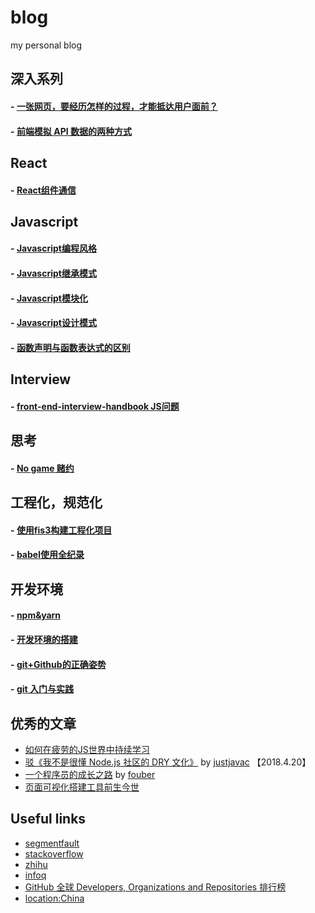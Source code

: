 blog
====

my personal blog


## 深入系列

#### - [一张网页，要经历怎样的过程，才能抵达用户面前？](https://github.com/xiaoyueyue165/blog/blob/master/docs/%E4%B8%80%E5%BC%A0%E7%BD%91%E9%A1%B5%EF%BC%8C%E8%A6%81%E7%BB%8F%E5%8E%86%E6%80%8E%E6%A0%B7%E7%9A%84%E8%BF%87%E7%A8%8B%EF%BC%8C%E6%89%8D%E8%83%BD%E6%8A%B5%E8%BE%BE%E7%94%A8%E6%88%B7%E9%9D%A2%E5%89%8D%EF%BC%9F.md) 
#### - [前端模拟 API 数据的两种方式](https://github.com/xiaoyueyue165/blog/issues/25)

## React

#### - [React组件通信 ](https://github.com/xiaoyueyue165/blog/issues/27)

## Javascript

#### - [Javascript编程风格](https://github.com/xiaoyueyue165/blog/issues/11)
#### - [Javascript继承模式](https://github.com/xiaoyueyue165/blog/issues/17)
#### - [Javascript模块化](https://github.com/xiaoyueyue165/blog/issues/23)
#### - [Javascript设计模式](https://github.com/xiaoyueyue165/blog/issues/26)
#### - [函数声明与函数表达式的区别](https://github.com/xiaoyueyue165/blog/issues/10)

## Interview

#### - [front-end-interview-handbook JS问题](https://github.com/xiaoyueyue165/blog/issues/15)

## 思考

#### - [No game 赌约](https://github.com/xiaoyueyue165/blog/issues/13)

## 工程化，规范化

#### - [使用fis3构建工程化项目](https://github.com/xiaoyueyue165/blog/issues/14) 
#### - [babel使用全纪录](https://github.com/xiaoyueyue165/blog/issues/16) 

## 开发环境

#### - [npm&yarn](https://github.com/xiaoyueyue165/blog/issues/7)
#### - [开发环境的搭建](https://github.com/xiaoyueyue165/blog/issues/3)
#### - [git+Github的正确姿势 ](https://github.com/xiaoyueyue165/blog/issues/2)
#### - [git 入门与实践 ](https://github.com/xiaoyueyue165/blog/issues/1)

## 优秀的文章

- [如何在疲劳的JS世界中持续学习](https://zhuanlan.zhihu.com/p/36339128)
- [驳《我不是很懂 Node.js 社区的 DRY 文化》](https://segmentfault.com/a/1190000014480379) by [justjavac](https://segmentfault.com/u/justjavac) 【2018.4.20】
- [一个程序员的成长之路](https://github.com/fouber/blog/issues/41) by [fouber](https://github.com/fouber)
- [页面可视化搭建工具前生今世](https://zhuanlan.zhihu.com/p/37171897)

## Useful links

- [segmentfault](https://segmentfault.com/u/xiaoyueyue165)
- [stackoverflow](https://stackoverflow.com/users/8273471/xiaoyueyue)
- [zhihu](https://www.zhihu.com/people/yan-yue-44-30/activities)
- [infoq](http://www.infoq.com/cn/)
- [GitHub 全球 Developers, Organizations and Repositories 排行榜](https://www.diycode.cc/trends)
- [location:China](https://github.com/search?q=location%3AChina)



